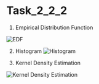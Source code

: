# Task_2_2_2

1. Empirical Distribution Function

![EDF](https://user-images.githubusercontent.com/69720999/231681079-5008b6f2-d2fd-4ec2-8be9-44a4280f684a.png)

2. Histogram 
![Histogram](https://user-images.githubusercontent.com/69720999/231681131-519e8aff-6228-48a9-95b0-a41ff4cb7fd6.png)

3. Kernel Density Estimation

![Kernel Density Estimation](https://user-images.githubusercontent.com/69720999/231681199-34c2f4a4-4a2f-46f9-9c36-e513eee83010.png)
